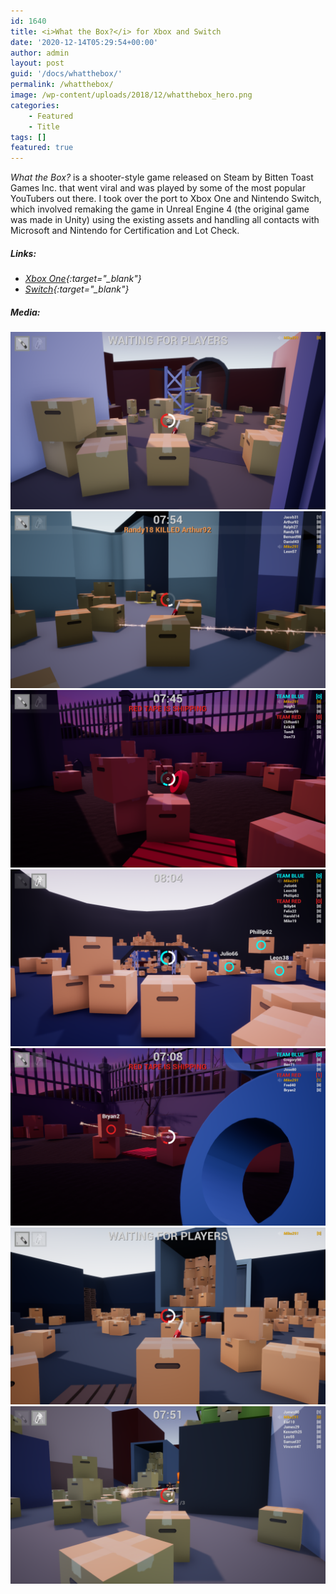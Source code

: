 ```yaml
---
id: 1640
title: <i>What the Box?</i> for Xbox and Switch
date: '2020-12-14T05:29:54+00:00'
author: admin
layout: post
guid: '/docs/whatthebox/'
permalink: /whatthebox/
image: /wp-content/uploads/2018/12/whatthebox_hero.png
categories:
    - Featured
    - Title
tags: []
featured: true
---
```



<i>What the Box?</i> is a shooter-style game released on Steam by Bitten Toast Games Inc. that went viral and was played by some of the most popular YouTubers out there. I took over the port to Xbox One and Nintendo Switch, which involved remaking the game in Unreal Engine 4 (the original game was made in Unity) using the existing assets and handling all contacts with Microsoft and Nintendo for Certification and Lot Check.


##### Links:

- <i class='fab fa-xbox fa-xl'/>   [Xbox One](https://www.xbox.com/en-US/games/store/what-the-box/bsh15rj4vc1t){:target="_blank"}
- <i class='fab fa-nintendo-switch fa-xl'/>   [Switch](https://www.nintendo.com/en-ca/store/products/what-the-box-switch/){:target="_blank"}

##### Media:

![](/assets/img/wp-content/uploads/2018/05/Screenshot1b-1024x576.png)
![](/assets/img/wp-content/uploads/2018/05/Screenshot2-1024x576.png)
![](/assets/img/wp-content/uploads/2018/05/Screenshot3-1024x576.png)
![](/assets/img/wp-content/uploads/2018/05/Screenshot4-1024x576.png)
![](/assets/img/wp-content/uploads/2018/05/Screenshot6-1024x576.png)
![](/assets/img/wp-content/uploads/2018/05/Screenshot7-1024x576.png)
![](/assets/img/wp-content/uploads/2018/05/Screenshot10-1024x576.png)

